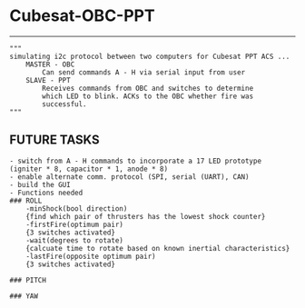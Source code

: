 # Cubesat-OBC-PPT
--------------------------
    """
    simulating i2c protocol between two computers for Cubesat PPT ACS ...
        MASTER - OBC
            Can send commands A - H via serial input from user
        SLAVE - PPT
            Receives commands from OBC and switches to determine
            which LED to blink. ACKs to the OBC whether fire was
            successful.
    """


## FUTURE TASKS
    - switch from A - H commands to incorporate a 17 LED prototype (igniter * 8, capacitor * 1, anode * 8)
    - enable alternate comm. protocol (SPI, serial (UART), CAN)
    - build the GUI
    - Functions needed
    ### ROLL
        -minShock(bool direction)
        {find which pair of thrusters has the lowest shock counter}
        -firstFire(optimum pair)
        {3 switches activated}
        -wait(degrees to rotate)
        {calcuate time to rotate based on known inertial characteristics}
        -lastFire(opposite optimum pair)
        {3 switches activated}

    ### PITCH

    ### YAW

